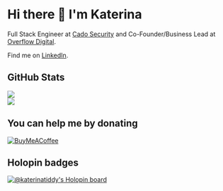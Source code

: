 # Hi there 👋 I'm Katerina

<p>Full Stack Engineer at <a href="https://www.cadosecurity.com/">Cado Security</a> and Co-Founder/Business Lead at <a href="https://overflow.digital">Overflow Digital</a>.</p>

<p>Find me on <a href="https://www.linkedin.com/in/k-tiddy/">LinkedIn</a>.</p>

## GitHub Stats
![](https://github-readme-stats.vercel.app/api?username=katerinatiddy&theme=dark&hide_border=true&include_all_commits=false&count_private=false)<br/>
![](https://github-readme-stats.vercel.app/api/top-langs/?username=katerinatiddy&theme=dark&hide_border=true&include_all_commits=false&count_private=false&layout=compact)

## You can help me by donating
[![BuyMeACoffee](https://img.shields.io/badge/Buy%20Me%20a%20Coffee-ffdd00?style=for-the-badge&logo=buy-me-a-coffee&logoColor=black)](https://buymeacoffee.com/ktiddy) 

## Holopin badges
[![@katerinatiddy's Holopin board](https://holopin.io/api/user/board?user=katerinatiddy)](https://holopin.io/@katerinatiddy)
